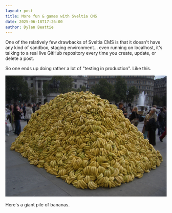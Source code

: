 ```yaml
---
layout: post
title: More fun & games with Sveltia CMS
date: 2025-06-18T17:26:00
author: Dylan Beattie
---
```

One of the relatively few drawbacks of Sveltia CMS is that it doesn't have any kind of sandbox, staging environment... even running on localhost, it's talking to a real live GitHub repository every time you create, update, or delete a post.

So one ends up doing rather a lot of "testing in production". Like this.

![A giant pile of bananas](/images/posts/IMGP1833.JPG "A giant pile of bananas")

Here's a giant pile of bananas.
